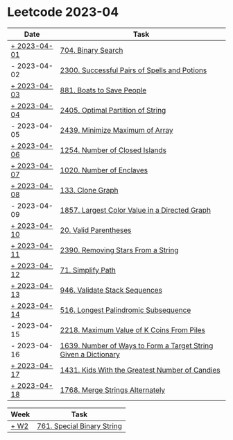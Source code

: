 # Leetcode 2023-04

| Date                                    | Task                                                                                                                                                        |
|-----------------------------------------|-------------------------------------------------------------------------------------------------------------------------------------------------------------|
| [+ 2023-04-01](/src/LeetCode00704.java) | [704. Binary Search](https://leetcode.com/problems/binary-search/)                                                                                          |
| - 2023-04-02                            | [2300. Successful Pairs of Spells and Potions](https://leetcode.com/problems/successful-pairs-of-spells-and-potions/)                                       |
| [+ 2023-04-03](/src/LeetCode00881.java) | [881. Boats to Save People](https://leetcode.com/problems/boats-to-save-people/)                                                                            |
| [+ 2023-04-04](/src/LeetCode02405.java) | [2405. Optimal Partition of String](https://leetcode.com/problems/optimal-partition-of-string/)                                                             |
| - 2023-04-05                            | [2439. Minimize Maximum of Array](https://leetcode.com/problems/minimize-maximum-of-array/)                                                                 |
| [+ 2023-04-06](src/LeetCode01254.java)  | [1254. Number of Closed Islands](https://leetcode.com/problems/number-of-closed-islands/)                                                                   |
| [+ 2023-04-07](src/Leetcode01020.java)  | [1020. Number of Enclaves](https://leetcode.com/problems/number-of-enclaves/)                                                                               |
| [+ 2023-04-08](src/LeetCode00133.java)  | [133. Clone Graph](https://leetcode.com/problems/clone-graph/)                                                                                              |
| - 2023-04-09                            | [1857. Largest Color Value in a Directed Graph](https://leetcode.com/problems/largest-color-value-in-a-directed-graph/)                                     |
| [+ 2023-04-10](src/LeetCode00021.java)  | [20. Valid Parentheses](https://leetcode.com/problems/valid-parentheses)                                                                                    |
| [+ 2023-04-11](src/LeetCode02390.java)  | [2390. Removing Stars From a String](https://leetcode.com/problems/removing-stars-from-a-string/)                                                           |
| [+ 2023-04-12](src/LeetCode00071.java)  | [71. Simplify Path](https://leetcode.com/problems/simplify-path)                                                                                            |
| [+ 2023-04-13](src/LeetCode00946.java)  | [946. Validate Stack Sequences](https://leetcode.com/problems/validate-stack-sequences/)                                                                    |
| [+ 2023-04-14](src/LeetCode00516.java)  | [516. Longest Palindromic Subsequence](https://leetcode.com/problems/longest-palindromic-subsequence/)                                                      |
| - 2023-04-15                            | [2218. Maximum Value of K Coins From Piles](https://leetcode.com/problems/maximum-value-of-k-coins-from-piles/)                                             |
| - 2023-04-16                            | [1639. Number of Ways to Form a Target String Given a Dictionary](https://leetcode.com/problems/number-of-ways-to-form-a-target-string-given-a-dictionary/) |
| [+ 2023-04-17](src/LeetCode01431.java)  | [1431. Kids With the Greatest Number of Candies](https://leetcode.com/problems/kids-with-the-greatest-number-of-candies)                                    |
| [+ 2023-04-18](src/LeetCode01768)       | [1768. Merge Strings Alternately](https://leetcode.com/problems/merge-strings-alternately/)                                                                 |

| Week                            | Task                                                                              |
|---------------------------------|-----------------------------------------------------------------------------------|
| [+ W2](/src/LeetCode00761.java) | [761. Special Binary String](https://leetcode.com/problems/find-anagram-mappings) |
